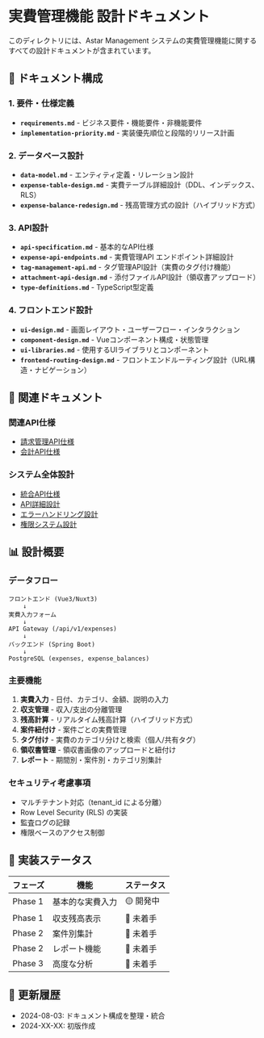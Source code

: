 # 実費管理機能 設計ドキュメント

このディレクトリには、Astar Management システムの実費管理機能に関するすべての設計ドキュメントが含まれています。

## 📁 ドキュメント構成

### 1. 要件・仕様定義
- **`requirements.md`** - ビジネス要件・機能要件・非機能要件
- **`implementation-priority.md`** - 実装優先順位と段階的リリース計画

### 2. データベース設計
- **`data-model.md`** - エンティティ定義・リレーション設計
- **`expense-table-design.md`** - 実費テーブル詳細設計（DDL、インデックス、RLS）
- **`expense-balance-redesign.md`** - 残高管理方式の設計（ハイブリッド方式）

### 3. API設計
- **`api-specification.md`** - 基本的なAPI仕様
- **`expense-api-endpoints.md`** - 実費管理API エンドポイント詳細設計
- **`tag-management-api.md`** - タグ管理API設計（実費のタグ付け機能）
- **`attachment-api-design.md`** - 添付ファイルAPI設計（領収書アップロード）
- **`type-definitions.md`** - TypeScript型定義

### 4. フロントエンド設計
- **`ui-design.md`** - 画面レイアウト・ユーザーフロー・インタラクション
- **`component-design.md`** - Vueコンポーネント構成・状態管理
- **`ui-libraries.md`** - 使用するUIライブラリとコンポーネント
- **`frontend-routing-design.md`** - フロントエンドルーティング設計（URL構造・ナビゲーション）

## 🔗 関連ドキュメント

### 関連API仕様
- [請求管理API仕様](../../01-api-specifications/FEE_MANAGEMENT_API.md)
- [会計API仕様](../../01-api-specifications/ACCOUNTING_API.md)

### システム全体設計
- [統合API仕様](../../01-api-specifications/API_SPECIFICATION_UNIFIED.md)
- [API詳細設計](../../01-api-specifications/API_ENDPOINTS_DETAIL.md)
- [エラーハンドリング設計](../../05-system-design/error-handling-design.md)
- [権限システム設計](../../02-auth-security/permission-system-design.md)

## 📊 設計概要

### データフロー
```
フロントエンド (Vue3/Nuxt3)
    ↓
実費入力フォーム
    ↓
API Gateway (/api/v1/expenses)
    ↓
バックエンド (Spring Boot)
    ↓
PostgreSQL (expenses, expense_balances)
```

### 主要機能
1. **実費入力** - 日付、カテゴリ、金額、説明の入力
2. **収支管理** - 収入/支出の分離管理
3. **残高計算** - リアルタイム残高計算（ハイブリッド方式）
4. **案件紐付け** - 案件ごとの実費管理
5. **タグ付け** - 実費のカテゴリ分けと検索（個人/共有タグ）
6. **領収書管理** - 領収書画像のアップロードと紐付け
7. **レポート** - 期間別・案件別・カテゴリ別集計

### セキュリティ考慮事項
- マルチテナント対応（tenant_id による分離）
- Row Level Security (RLS) の実装
- 監査ログの記録
- 権限ベースのアクセス制御

## 🚀 実装ステータス

| フェーズ | 機能 | ステータス |
|---------|------|------------|
| Phase 1 | 基本的な実費入力 | 🟡 開発中 |
| Phase 1 | 収支残高表示 | 🔴 未着手 |
| Phase 2 | 案件別集計 | 🔴 未着手 |
| Phase 2 | レポート機能 | 🔴 未着手 |
| Phase 3 | 高度な分析 | 🔴 未着手 |

## 📝 更新履歴

- 2024-08-03: ドキュメント構成を整理・統合
- 2024-XX-XX: 初版作成